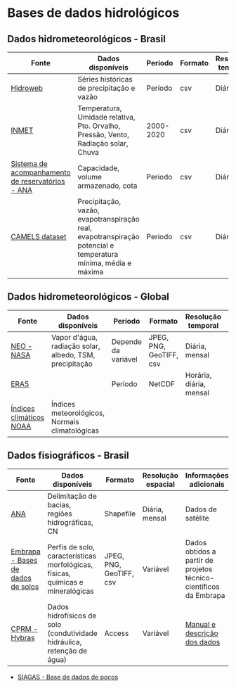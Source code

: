 # Bases de dados hidrológicos
## Dados hidrometeorológicos - Brasil

| Fonte | Dados disponíveis | Período | Formato | Resolução temporal | Informações adicionais |
|---|---|---|---|---|---|
| [Hidroweb](http://www.snirh.gov.br/hidroweb/) | Séries históricas de precipitação e vazão | Período | csv | Diária | Estações convencionais |
| [INMET](https://portal.inmet.gov.br/dadoshistoricos) | Temperatura, Umidade relativa, Pto. Orvalho, Pressão, Vento, Radiação solar, Chuva | 2000-2020 | csv | Diária | Estações automáticas |
| [Sistema de acompanhamento de reservatórios - ANA](https://www.ana.gov.br/sar/) | Capacidade, volume armazenado, cota | Período | csv | Diária | | 
| [CAMELS dataset](https://zenodo.org/record/3964745#.X0kNr8hKg2w) | Precipitação, vazão, evapotranspiração real, evapotranspiração potencial e temperatura mínima, média e máxima | Período | csv | Diária | |
 
 ## Dados hidrometeorológicos - Global
 
| Fonte | Dados disponíveis | Período | Formato | Resolução temporal | Informações adicionais |
|---|---|---|---|---|---|
| [NEO - NASA](https://neo.sci.gsfc.nasa.gov/) | Vapor d'água, radiação solar, albedo, TSM, precipitação | Depende da variável | JPEG, PNG, GeoTIFF, csv | Diária, mensal | Dados de satélite |
| [ERA5](https://www.ecmwf.int/en/forecasts/datasets/reanalysis-datasets/era5) | | Período | NetCDF | Horária, diária, mensal | Dados de satélite |
| [Índices climáticos NOAA](https://www.ncdc.noaa.gov/cdo-web/datasets) | Índices meteorológicos, Normais climatológicas |  |  |  |  |  |

## Dados fisiográficos - Brasil

| Fonte | Dados disponíveis | Formato | Resolução espacial | Informações adicionais |
|---|---|---|---|---|
| [ANA](http://dadosabertos.ana.gov.br/) | Delimitação de bacias, regiões hidrográficas, CN | Shapefile | Diária, mensal | Dados de satélite |
| [Embrapa - Bases de dados de solos](https://www.embrapa.br/solos/sibcs/bases-de-dados-de-solos) | Perfis de solo, características morfológicas, físicas, químicas e mineralógicas | JPEG, PNG, GeoTIFF, csv | Variável | Dados obtidos a partir de projetos técnico-científicos da Embrapa |
| [CPRM - Hybras](http://www.cprm.gov.br/publique/Hidrologia/Pesquisa-e-Inovacao/HYBRAS-4930.html/) | Dados hidrofísicos de solo (condutividade hidráulica, retenção de água) | Access | Variável | [Manual e descrição dos dados](http://www.cprm.gov.br/publique/Hidrologia/Pesquisa-e-Inovacao/HYBRAS-4930.html)

- [SIAGAS - Base de dados de poços](http://siagasweb.cprm.gov.br/layout/)
